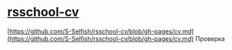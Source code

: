 # [rsschool-cv](https://s-selfish.github.io/rsschool-cv/)

[https://github.com/S-Selfish/rsschool-cv/blob/gh-pages/cv.md](https://github.com/S-Selfish/rsschool-cv/blob/gh-pages/cv.md)
Проверка
